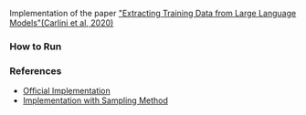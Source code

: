 Implementation of the paper ["Extracting Training Data from Large Language Models"(Carlini et al, 2020)](https://arxiv.org/abs/2012.07805)

### How to Run

### References

- [Official Implementation](https://github.com/ftramer/LM_Memorization)
- [Implementation with Sampling Method](https://github.com/shreyansh26/Extracting-Training-Data-from-Large-Langauge-Models)
